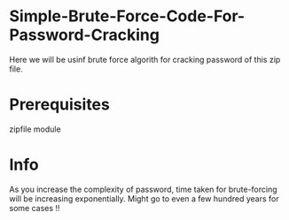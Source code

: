 # Simple-Brute-Force-Code-For-Password-Cracking
Here we will be usinf brute force algorith for cracking password of this zip file.

# Prerequisites
zipfile module

# Info
As you increase the complexity of password, time taken for brute-forcing will be increasing exponentially.
Might go to even a few hundred years for some cases !!
